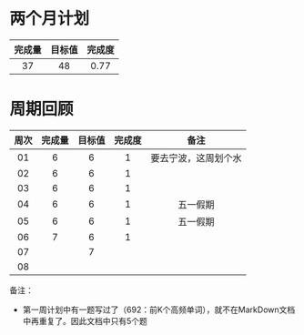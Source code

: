 # 两个月计划

| 完成量 | 目标值 | 完成度 |
| :----: | :----: | :----: |
|   37   |   48   |  0.77  |

# 周期回顾

| 周次 | 完成量 | 目标值 | 完成度 |         备注         |
| :--: | :----: | :----: | :----: | :------------------: |
|  01  |   6    |   6    |   1    | 要去宁波，这周划个水 |
|  02  |   6    |   6    |   1    |                      |
|  03  |   6    |   6    |   1    |                      |
|  04  |   6    |   6    |   1    |       五一假期       |
|  05  |   6    |   6    |   1    |       五一假期       |
|  06  |   7    |   6    |   1    |                      |
|  07  |        |   7    |        |                      |
|  08  |        |        |        |                      |

备注：

- 第一周计划中有一题写过了（692：前K个高频单词），就不在MarkDown文档中再重复了。因此文档中只有5个题

